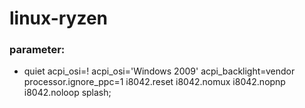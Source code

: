 # linux-ryzen

### parameter:
- quiet acpi_osi=! acpi_osi='Windows 2009' acpi_backlight=vendor processor.ignore_ppc=1 i8042.reset i8042.nomux i8042.nopnp i8042.noloop splash;
